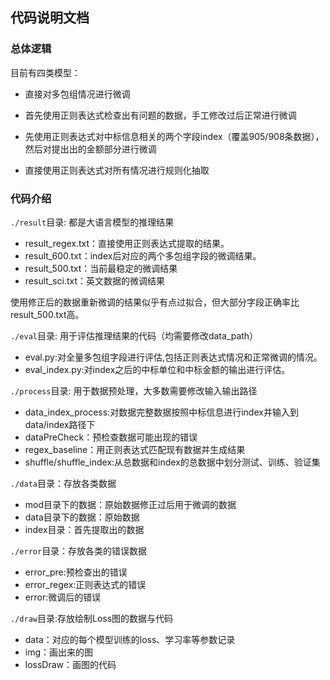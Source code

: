 ## 代码说明文档



### 总体逻辑

目前有四类模型：

* 直接对多包组情况进行微调
* 首先使用正则表达式检查出有问题的数据，手工修改过后正常进行微调
* 先使用正则表达式对中标信息相关的两个字段index（覆盖905/908条数据），然后对提出出的金额部分进行微调

* 直接使用正则表达式对所有情况进行规则化抽取

### 代码介绍

`./result`目录: 都是大语言模型的推理结果

* result_regex.txt：直接使用正则表达式提取的结果。
* result_600.txt：index后对应的两个多包组字段的微调结果。
* result_500.txt：当前最稳定的微调结果
* result_sci.txt：英文数据的微调结果

使用修正后的数据重新微调的结果似乎有点过拟合，但大部分字段正确率比result_500.txt高。

`./eval`目录: 用于评估推理结果的代码（均需要修改data_path）

* eval.py:对全量多包组字段进行评估,包括正则表达式情况和正常微调的情况。
* eval_index.py:对index之后的中标单位和中标金额的输出进行评估。

`./process`目录: 用于数据预处理，大多数需要修改输入输出路径

* data_index_process:对数据完整数据按照中标信息进行index并输入到data/index路径下
* dataPreCheck：预检查数据可能出现的错误
* regex_baseline：用正则表达式匹配现有数据并生成结果
* shuffle/shuffle_index:从总数据和index的总数据中划分测试、训练、验证集

`./data`目录：存放各类数据

* mod目录下的数据：原始数据修正过后用于微调的数据
* data目录下的数据：原始数据
* index目录：首先提取出的数据

`./error`目录：存放各类的错误数据

* error_pre:预检查出的错误
* error_regex:正则表达式的错误
* error:微调后的错误

`./draw`目录:存放绘制Loss图的数据与代码

* data：对应的每个模型训练的loss、学习率等参数记录
* img：画出来的图
* lossDraw：画图的代码